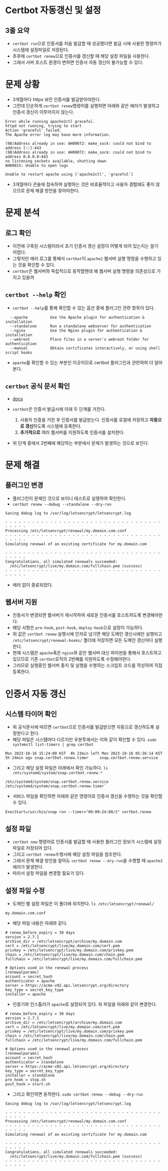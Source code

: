 # Certbot 자동갱신 및 설정

## 3줄 요약

- `certbot run`으로 인증서를 처음 발급할 때 성공했다면 발급 시에 사용한 명령어가 시스템에 설정파일로 저장된다.
- 추후에 `certbot renew`으로 인증서를 갱신할 때 해당 설정 파일을 사용한다.
- 그래서 서버 호스트 환경이 변하면 인증서 자동 갱신이 불가능할 수 있다.

# 문제 상황

- 3개월마다 https 보안 인증서를 발급받아야한다.
- 그런데 단순하게 `certbot renew`명령어를 실행하면 아래와 같은 에러가 발생하고 인증서 갱신이 이루어지지 않는다. 
```
Error while running apache2ctl graceful.
httpd not running, trying to start
Action 'graceful' failed.
The Apache error log may have more information.

(98)Address already in use: AH00072: make_sock: could not bind to address [::]:443
(98)Address already in use: AH00072: make_sock: could not bind to address 0.0.0.0:443
no listening sockets available, shutting down
AH00015: Unable to open logs

Unable to restart apache using ['apache2ctl', 'graceful']
```

- 3개월마다 콘솔에 접속하여 실행하는 것은 비효율적이고 사용자 경험에도 좋지 않으므로 문제 해결 방안을 찾아야한다.

# 문제 분석

## 로그 확인

- 이전에 구축된 시스템이라서 초기 인증서 갱신 설정이 어떻게 되어 있는지는 알기 어렵다.
- 그렇지만 에러 로그를 통해서 `certbot`이 `apache2` 웹서버 실행 명령을 수행하고 있는 것을 확인할 수 있다. 
- `certbot`은 웹서버와 독립적으로 동작할텐데 왜 웹서버 실행 명령을 의존성으로 가지고 있을까

## `certbot --help` 확인

- `certbot --help`를 통해 확인할 수 있는 옵션 중에 플러그인 관련 항목이 있다.
```
  --apache          Use the Apache plugin for authentication & installation
  --standalone      Run a standalone webserver for authentication
  --nginx           Use the Nginx plugin for authentication & installation
  --webroot         Place files in a server's webroot folder for authentication
  --manual          Obtain certificates interactively, or using shell script hooks
```
- `apache`를 확인할 수 있는 부분인 이곳이므로 certbot 플러그인과 관련하여 더 알아본다.

## `certbot` 공식 문서 확인

- [docs](https://eff-certbot.readthedocs.io/en/stable/using.html#getting-certificates-and-choosing-plugins)
- `certbot`은 인증서 발급시에 아래 두 단계를 거친다.
  1. 사용자 인증을 거친 후 인증서를 발급받는다. 인증서를 로컬에 저장하고 **자동으로 갱신**하도록 시스템에 등록한다.
  2. **추가적으로** 여러 웹서버를 지원하도록 인증서를 설치한다.

- 위 단계 중에서 2번째에 해당하는 부분에서 문제가 발생하는 것으로 보인다.

# 문제 해결

## 플러그인 변경

- 플러그인이 문제인 것으로 보이니 테스트로 실행하여 확인한다.
- `certbot renew --debug --standalone --dry-run`
```
Saving debug log to /var/log/letsencrypt/letsencrypt.log

- - - - - - - - - - - - - - - - - - - - - - - - - - - - - - - - - - - - - - - -
Processing /etc/letsencrypt/renewal/my.domain.com.conf
- - - - - - - - - - - - - - - - - - - - - - - - - - - - - - - - - - - - - - - -
Simulating renewal of an existing certificate for my.domain.com

- - - - - - - - - - - - - - - - - - - - - - - - - - - - - - - - - - - - - - - -
Congratulations, all simulated renewals succeeded: 
  /etc/letsencrypt/live/my.domain.com/fullchain.pem (success)
- - - - - - - - - - - - - - - - - - - - - - - - - - - - - - - - - - - - - - - -
```
- 에러 없이 종료되었다.

## 웹서버 지원
- 인증서가 변경되면 웹서버가 재시작하여 새로운 인증서를 호스트하도록 변경해야한다.
- 해당 사항은 `pre-hook`, `post-hook`, `deploy-hook`으로 설정이 가능하다.
- 위 값은 `certbot renew` 실행시에 인자로 넘기면 해당 도메인 갱신시에만 실행되고 `/etc/letsencrypt/renewal-hooks/` 폴더에 저장하면 모든 도메인 갱신마다 실행한다.
- 현재 시스템은 `apache`혹은 `nginx`와 같은 웹서버 대신 파이썬을 통해서 호스트하고 있으므로 기존 `certbot`로직의 2번째를 지원하도록 수정해야한다.
- 그러므로 실행중인 웹서버 중지 및 실행을 수행하는 스크립트 코드를 작성하여 직접 등록한다.


# 인증서 자동 갱신

## 시스템 타이머 확인
- 위 공식문서에 따르면 `certbot`으로 인증서를 발급받으면 자동으로 갱신하도록 설정한다고 한다.
- 해당 파일은 시스템마다 다르지만 우분투에서는 이와 같이 확인할 수 있다. `sudo systemctl list-timers | grep certbot`
```
Mon 2023-10-16 15:24:00 KST  4h 23min left Mon 2023-10-16 05:36:14 KST  5h 24min ago snap.certbot.renew.timer     snap.certbot.renew.service
```
- 그리고 해당 설정 파일은 아래에서 확인 가능하다. `ls /etc/systemd/system/snap.certbot.renew.*`
```
/etc/systemd/system/snap.certbot.renew.service  /etc/systemd/system/snap.certbot.renew.timer`
```
- 서비스 파일을 확인하면 아래와 같은 명령어로 인증서 갱신을 수행하는 것을 확인할 수 있다.
```
ExecStart=/usr/bin/snap run --timer="00:00~24:00/2" certbot.renew
```


## 설정 파일
- `certbot new` 명령어로 인증서를 발급할 때 사용한 플러그인 정보가 시스템에 설정 파일로 저장되어 있다.
- 그리고 `certbot renew`수행시에 해당 설정 파일을 참조한다.
- 그래서 문제 해결 방안을 알아도 `certbot renew --dry-run`을 수행할 때 `apache2`에러가 발생한다.
- 따라서 설정 파일을 변경할 필요가 있다.

## 설정 파일 수정
- 도메인 별 설정 파일은 이 폴더에 위치한다. `ls /etc/letsencrypt/renewal/`
```
my.domain.com.conf
```
- 해당 파일 내용은 아래와 같다.
```
# renew_before_expiry = 30 days
version = 2.7.1
archive_dir = /etc/letsencrypt/archive/my.domain.com
cert = /etc/letsencrypt/live/my.domain.com/cert.pem
privkey = /etc/letsencrypt/live/my.domain.com/privkey.pem
chain = /etc/letsencrypt/live/my.domain.com/chain.pem
fullchain = /etc/letsencrypt/live/my.domain.com/fullchain.pem

# Options used in the renewal process
[renewalparams]
account = secret_hash
authenticator = apache
server = https://acme-v02.api.letsencrypt.org/directory
key_type = secret_key_type
installer = apache
```

- 인증기와 인스톨러가 `apache`로 설정되어 있다. 위 파일을 아래와 같이 변경한다.
```
# renew_before_expiry = 30 days
version = 2.7.1
archive_dir = /etc/letsencrypt/archive/my.domain.com
cert = /etc/letsencrypt/live/my.domain.com/cert.pem
privkey = /etc/letsencrypt/live/my.domain.com/privkey.pem
chain = /etc/letsencrypt/live/my.domain.com/chain.pem
fullchain = /etc/letsencrypt/live/my.domain.com/fullchain.pem

# Options used in the renewal process
[renewalparams]
account = secret_hash
authenticator = standalone
server = https://acme-v02.api.letsencrypt.org/directory
key_type = secret_key_type
installer = standalone
pre_hook = stop.sh
post_hook = start.sh
```

- 그리고 확인하면 동작한다. `sudo certbot renew --debug --dry-run`
```
Saving debug log to /var/log/letsencrypt/letsencrypt.log

- - - - - - - - - - - - - - - - - - - - - - - - - - - - - - - - - - - - - - - -
Processing /etc/letsencrypt/renewal/my.domain.com.conf
- - - - - - - - - - - - - - - - - - - - - - - - - - - - - - - - - - - - - - - -
Simulating renewal of an existing certificate for my.domain.com

- - - - - - - - - - - - - - - - - - - - - - - - - - - - - - - - - - - - - - - -
Congratulations, all simulated renewals succeeded: 
  /etc/letsencrypt/live/my.domain.com/fullchain.pem (success)
- - - - - - - - - - - - - - - - - - - - - - - - - - - - - - - - - - - - - - - -
```